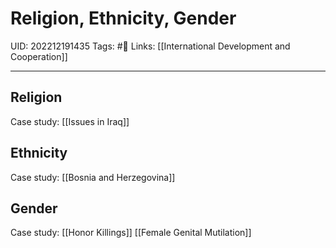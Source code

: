 # Religion, Ethnicity, Gender
UID: 202212191435
Tags: #🌱 
Links: [[International Development and Cooperation]]

---
## Religion 
Case study: [[Issues in Iraq]]

## Ethnicity
Case study: [[Bosnia and Herzegovina]]

## Gender
Case study: [[Honor Killings]]
[[Female Genital Mutilation]]